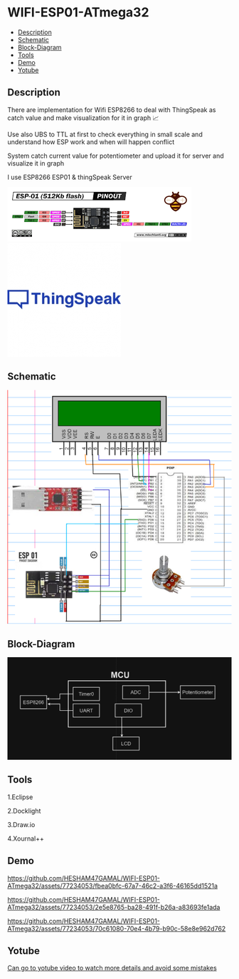 # WIFI-ESP01-ATmega32 
- [Description](#Description)
- [Schematic](#Schematic)
- [Block-Diagram](#Block-Diagram)
- [Tools](#Tools)
- [Demo](#Demo)
- [Yotube](#Yotube)

## Description
<p>There are implementation for Wifi ESP8266 to deal with ThingSpeak as catch value and make visualization for it in graph 📈 </p>
<p>Use also UBS to TTL at first to check everything in small scale and understand how ESP work and when will happen conflict </p>
<p>System catch current value  for potentiometer and upload it for server and visualize it in graph </p>
<p>I use ESP8266 ESP01  & thingSpeak Server </p>
<img src= "https://github.com/HESHAM47GAMAL/WIFI-ESP01-ATmega32/blob/main/ESP01.png">
<img src= "https://github.com/HESHAM47GAMAL/WIFI-ESP01-ATmega32/blob/main/logo_Thingspeak.jpg">

## Schematic
<img src= "https://github.com/HESHAM47GAMAL/WIFI-ESP01-ATmega32/blob/main/Schematic.png">

## Block-Diagram
<img src= "https://github.com/HESHAM47GAMAL/WIFI-ESP01-ATmega32/blob/main/New_BlockDiagram.png">

## Tools
<p>1.Eclipse </p>
<p>2.Docklight </p>
<p>3.Draw.io </p>
<p>4.Xournal++ </p>

## Demo

https://github.com/HESHAM47GAMAL/WIFI-ESP01-ATmega32/assets/77234053/fbea0bfc-67a7-46c2-a3f6-46165dd1521a

https://github.com/HESHAM47GAMAL/WIFI-ESP01-ATmega32/assets/77234053/2e5e8765-ba28-491f-b26a-a83693fe1ada

https://github.com/HESHAM47GAMAL/WIFI-ESP01-ATmega32/assets/77234053/70c61080-70e4-4b79-b90c-58e8e962d762

## Yotube
[Can go to yotube video to watch more details and avoid some mistakes](https://www.youtube.com/embed/RN_lC8C-PBA?si=3bOpSMosy5-1dwtE)
